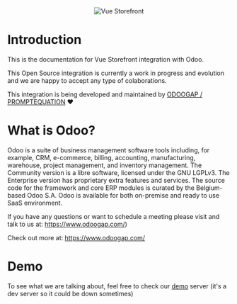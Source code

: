<div align="center">
  <img src="https://user-images.githubusercontent.com/1626923/137323036-91d4262b-74dd-40c3-83da-a405a75de5c8.jpg" alt="Vue Storefront" />
</div>


# Introduction

This is the documentation for Vue Storefront integration with Odoo.

This Open Source integration is currently a work in progress and evolution and we are happy to accept any type of colaborations. 

This integration is being developed and maintained by [ODOOGAP / PROMPTEQUATION](https://www.odoogap.com/) ❤️

# What is Odoo?
Odoo is a suite of business management software tools including, for example, CRM, e-commerce, billing, accounting, manufacturing, warehouse, project management, and inventory management. The Community version is a libre software, licensed under the GNU LGPLv3. The Enterprise version has proprietary extra features and services. The source code for the framework and core ERP modules is curated by the Belgium-based Odoo S.A. Odoo is available for both on-premise and ready to use SaaS environment. 

If you have any questions or want to schedule a meeting please visit and talk to us at: https://www.odoogap.com/)

Check out more at: https://www.odoogap.com/

# Demo
To see what we are talking about, feel free to check our [demo](https://vsf.labs.odoogap.com/) server (it's a dev server so it could be down sometimes)